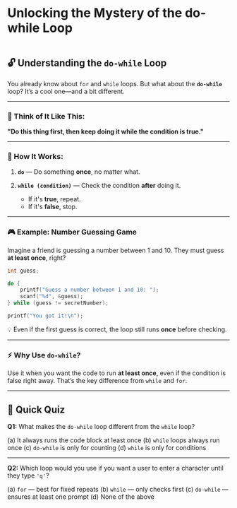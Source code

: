 # Unlocking the Mystery of the do-while Loop

<img src="https://agunechembaekene.wordpress.com/wp-content/uploads/2024/11/for-3.png?w=1024" alt="" class="wp-image-1748" />

## 🔓 Understanding the `do-while` Loop

You already know about `for` and `while` loops. But what about the **`do-while`** loop? It’s a cool one—and a bit different.

---

### 🧠 Think of It Like This:

**"Do this thing first, then keep doing it while the condition is true."**

---

### 🧩 How It Works:

1. **`do`** — Do something **once**, no matter what.
2. **`while (condition)`** — Check the condition **after** doing it.

   * If it's **true**, repeat.
   * If it's **false**, stop.

---

### 🎮 Example: Number Guessing Game

Imagine a friend is guessing a number between 1 and 10. They must guess **at least once**, right?

```c
int guess;

do {
    printf("Guess a number between 1 and 10: ");
    scanf("%d", &guess);
} while (guess != secretNumber);

printf("You got it!\n");
```

💡 Even if the first guess is correct, the loop still runs **once** before checking.

---

### ⚡ Why Use `do-while`?

Use it when you want the code to run **at least once**, even if the condition is false right away. That’s the key difference from `while` and `for`.

---

## 📝 Quick Quiz

**Q1:**
What makes the `do-while` loop different from the `while` loop?

(a) It always runs the code block at least once
(b) `while` loops always run once
(c) `do-while` is only for counting
(d) `while` is only for conditions

---

**Q2:**
Which loop would you use if you want a user to enter a character until they type `'q'`?

(a) `for` — best for fixed repeats
(b) `while` — only checks first
(c) `do-while` — ensures at least one prompt
(d) None of the above
